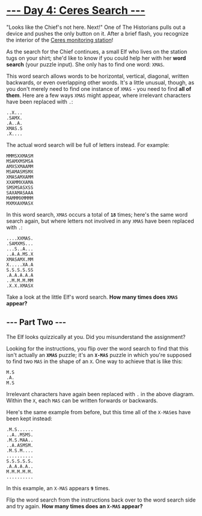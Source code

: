 # [--- Day 4: Ceres Search ---](https://adventofcode.com/2024/day/4)

"Looks like the Chief's not here. Next!" One of The Historians pulls out a device and pushes the only button on it. After a brief flash, you recognize the interior of the [Ceres monitoring station](/2019/day/10)!

As the search for the Chief continues, a small Elf who lives on the station tugs on your shirt; she'd like to know if you could help her with her **word search** (your puzzle input). She only has to find one word: `XMAS`.

This word search allows words to be horizontal, vertical, diagonal, written backwards, or even overlapping other words. It's a little unusual, though, as you don't merely need to find one instance of `XMAS` - you need to find **all of them**. Here are a few ways `XMAS` might appear, where irrelevant characters have been replaced with `.`:




<pre><code>..X...
.SAMX.
.A..A.
XMAS.S
.X....
</code></pre>


The actual word search will be full of letters instead. For example:


<pre><code>MMMSXXMASM
MSAMXMSMSA
AMXSXMAAMM
MSAMASMSMX
XMASAMXAMM
XXAMMXXAMA
SMSMSASXSS
SAXAMASAAA
MAMMMXMMMM
MXMXAXMASX
</code></pre>


In this word search, `XMAS` occurs a total of **`18`** times; here's the same word search again, but where letters not involved in any `XMAS` have been replaced with `.`:


<pre><code>....XXMAS.
.SAMXMS...
...S..A...
..A.A.MS.X
XMASAMX.MM
X.....XA.A
S.S.S.S.SS
.A.A.A.A.A
..M.M.M.MM
.X.X.XMASX
</code></pre>


Take a look at the little Elf's word search. **How many times does `XMAS` appear?**


## --- Part Two ---

The Elf looks quizzically at you. Did you misunderstand the assignment?

Looking for the instructions, you flip over the word search to find that this isn't actually an **`XMAS`** puzzle; it's an **`X-MAS`** puzzle in which you're supposed to find two `MAS` in the shape of an `X`. One way to achieve that is like this:

<pre><code>M.S
.A.
M.S
</code></pre>

Irrelevant characters have again been replaced with `.` in the above diagram. Within the `X`, each `MAS` can be written forwards or backwards.

Here's the same example from before, but this time all of the `X-MAS`es have been kept instead:

<pre><code>.M.S......
..A..MSMS.
.M.S.MAA..
..A.ASMSM.
.M.S.M....
..........
S.S.S.S.S.
.A.A.A.A..
M.M.M.M.M.
..........
</code></pre>

In this example, an `X-MAS` appears **`9`** times.

Flip the word search from the instructions back over to the word search side and try again. **How many times does an `X-MAS` appear?**
